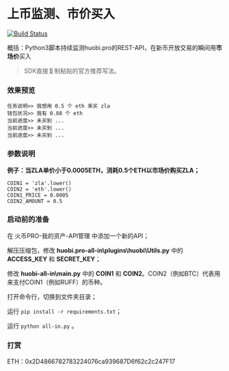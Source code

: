 # 上币监测、市价买入

[![Build Status](https://travis-ci.org/se4/huobi-all-in.svg?branch=master)](https://travis-ci.org/se4/huobi-all-in)

概括：Python3脚本持续监测huobi.pro的REST-API，在新币开放交易的瞬间用**市场价**买入

>SDK直接复制粘贴的官方推荐写法。

### 效果预览
```
任务说明>> 我想用 0.5 个 eth 来买 zla
钱包状况>> 我有 0.88 个 eth 
当前进度>> 未买到 ...
当前进度>> 未买到 ...
当前进度>> 未买到 ...
```


### 参数说明
**例子：当ZLA单价小于0.0005ETH，消耗0.5个ETH以市场价购买ZLA；**
```
COIN1 = 'zla'.lower()
COIN2 = 'eth'.lower()
COIN1_PRICE = 0.0005
COIN2_AMOUNT = 0.5
```

### 启动前的准备
在 火币PRO-我的资产-API管理 中添加一个新的API；

解压压缩包，修改 **huobi.pro-all-in\plugins\huobi\Utils.py** 中的 **ACCESS_KEY** 和 **SECRET_KEY**；

修改 **huobi-all-in\main.py** 中的 **COIN1** 和 **COIN2**。COIN2（例如BTC）代表用来支付COIN1（例如RUFF）的币种。

打开命令行，切换到文件夹目录；

运行 `pip install -r requirements.txt`；

运行 `python all-in.py` 。

### 打赏
ETH：0x2D4866782783224076ca939687D6f62c2c247F17